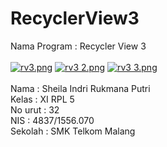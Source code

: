 # RecyclerView3
Nama Program : Recycler View 3
<br>
<br>
[![rv3.png](https://s26.postimg.org/rws6g4j8p/rv3.png)](https://postimg.org/image/my4o1lffp/)
[![rv3 2.png](https://s26.postimg.org/g8y4lku3t/rv3_2.png)](https://postimg.org/image/bztejequd/)
[![rv3 3.png](https://s26.postimg.org/3vlaeo4fd/rv3_3.png)](https://postimg.org/image/5amv3e5id/)
<br>
<br>
Nama : Sheila Indri Rukmana Putri <br>
Kelas : XI RPL 5 <br>
No urut : 32 <br>
NIS : 4837/1556.070 <br>
Sekolah : SMK Telkom Malang
